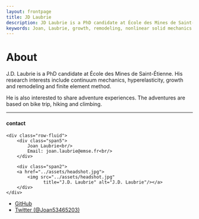 ```yaml
---
layout: frontpage
title: JD Laubrie
description: JD Laubrie is a PhD candidate at École des Mines de Saint-Étienne. 
keywords: Joan, Laubrie, growth, remodeling, nonlinear solid mechanics
---
```


About
=====
J.D. Laubrie is a PhD candidate at École des Mines de Saint-Étienne. His research interests include continuum mechanics, hyperelasticity, growth and remodeling and finite element method.

He is also interested to share adventure experiences. The adventures are based on bike trip, hiking and climbing.

---


<div class="container">
<h4><a name="contact"></a>contact</h4>

    <div class="row-fluid">
        <div class="span5">
            Joan Laubrie<br/>
            Email: joan.laubrie@emse.fr<br/>
        </div>

        <div class="span2">
        <a href="../assets/headshot.jpg">
            <img src="../assets/headshot.jpg"
                  title="J.D. Laubrie" alt="J.D. Laubrie"/></a>
        </div>
    </div>
</div>

<div class="navbar">
  <div class="navbar-inner">
      <ul class="nav">
          <li><a href="https://github.com/jdlaubrie">GitHub</a></li>
          <li><a href="https://twitter.com/Joan53465203">Twitter (@Joan53465203)</a></li>
      </ul>
  </div>
</div>
